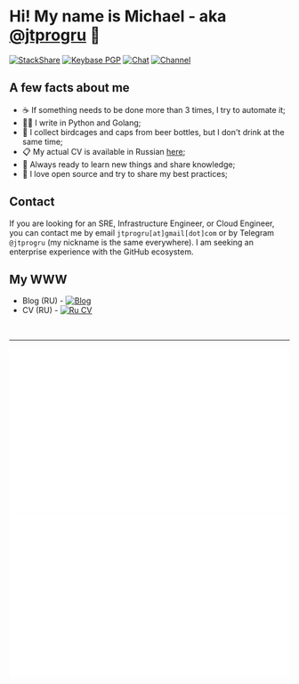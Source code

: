 # Hi! My name is Michael - aka [@jtprogru][mygh] 👋

[![StackShare](http://img.shields.io/badge/tech-stack-0690fa.svg?style=flat)](https://stackshare.io/jtprogru/my-stack)
[![Keybase PGP](https://badgen.net/keybase/pgp/jtprog?icon=keybase)][keybase]
[![Chat](https://badgen.net/badge/icon/%40jtprogru_chat?icon=telegram&label=TG)][tg_chat]
[![Channel](https://badgen.net/badge/icon/%40jtprogru_channel?icon=telegram&label=TG)][tg_channel]

## A few facts about me

- ☕️ If something needs to be done more than 3 times, I try to automate it;
- 👨‍💻 I write in Python and Golang;
- 🍻 I collect birdcages and caps from beer bottles, but I don't drink at the same time;
- 📋 My actual CV is available in Russian [here][myrucv];
- 🦄 Always ready to learn new things and share knowledge;
- 🤖 I love open source and try to share my best practices;

## Contact

If you are looking for an SRE, Infrastructure Engineer, or Cloud Engineer, you can contact me by email `jtprogru[at]gmail[dot]com` or by Telegram `@jtprogru` (my nickname is the same everywhere). I am seeking an enterprise experience with the GitHub ecosystem.

## My WWW

- Blog (RU) - [![Blog](https://badgen.net/uptime-robot/status/m786673483-2ba02b030974c83543f8cb8d)][myblog]
- CV (RU) - [![Ru CV](https://badgen.net/uptime-robot/status/m789066456-b53aba2e39f06e8d1d062af9)][myrucv]

<br />

---

![Michael Savin GitHub stats](https://github.com/jtprogru/github-stats/blob/master/generated/overview.svg)
![Michael Savin GitHub stats](https://github.com/jtprogru/github-stats/blob/master/generated/languages.svg)

[bio]: https://jtprog.ru/about-me/
[myrucv]: https://savinmi.ru
[myencv]: https://s11l.me
[myblog]: https://jtprog.ru
[myorg]: https://bearonserver.ru
[mygh]: https://github.com/jtprogru
[twitter]: https://twitter.com/jtprogru
[instagram]: https://instagram.com/jtprogru
[tg_pm]: https://t.me/jtprogru
[tg_chat]: https://ttttt.me/jtprogru_chat
[tg_channel]: https://ttttt.me/jtprogru_channel
[email]: mailto:mail@jtprog.ru
[habr]: https://habr.com/ru/users/jtprogru/
[youtube]: https://www.youtube.com/channel/UCuGKtGjbVk-BtpLM1I6Yzrg
[podcast]: https://anchor.fm/jtprogru/
[keybase]: https://keybase.io/jtprog
[stack]: https://stackshare.io/jtprogru/my-stack


